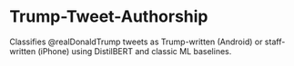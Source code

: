 # Trump-Tweet-Authorship
Classifies @realDonaldTrump tweets as Trump-written (Android) or staff-written (iPhone) using DistilBERT and classic ML baselines.
